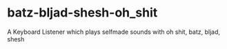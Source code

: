 # batz-bljad-shesh-oh_shit
A Keyboard Listener which plays selfmade sounds with oh shit, batz, bljad, shesh
